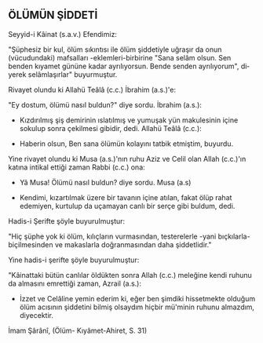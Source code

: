 ## ÖLÜMÜN ŞİDDETİ

Seyyid-i Kâinat (s.a.v.) Efendimiz:

"Şüphesiz bir kul, ölüm sıkıntısı ile ölüm şiddetiyle uğraşır da onun (vücudundaki) mafsalları -eklemleri-birbirine "Sana selâm olsun. Sen benden kıyamet günü­ne kadar ayrılıyorsun. Bende senden ayrılıyorum", di­yerek selâmlaşırlar" buyurmuştur.

Rivayet olundu ki Allahü Teâlâ (c.c.) İbrahim (a.s.)'e:

"Ey dostum, ölümü nasıl buldun?" diye sordu. İbra­him (a.s.):

- Kızdırılmış şiş demirinin ıslatılmış ve yumuşak yün makulesinin içine sokulup sonra çekilmesi gibidir, dedi. Allahü Teâlâ (c.c.):

- Haberin olsun, Ben sana ölümün kolayını tatbik et­miştim, buyurdu.

Yine rivayet olundu ki Musa (a.s.)'nın ruhu Aziz ve Celil olan Allah (c.c.)'ın katına intikal ettiği zaman Rabbi (c.c.) ona:

- Yâ Musa! Ölümü nasıl buldun? diye sordu. Musa (a.s)

- Kendimi, kızartılmak üzere bir tavanın içine atılan, fakat ölüp rahat edemiyen, kurtulup da uçamayan canlı bir serçe gibi buldum, dedi.

Hadis-i Şerifte şöyle buyurulmuştur:

"Hiç şüphe yok ki ölüm, kılıçların vurmasından, testerelerle -yani bıçkılarla- biçilmesinden ve makaslarla doğranmasından daha şiddetlidir."

Yine hadis-i şerifte şöyle buyurulmuştur:

"Kâinattaki bütün canlılar öldükten sonra Allah (c.c.) meleğine kendi ruhunu da almasını emrettiği zaman, Azrail (a.s.):

- İzzet ve Celâline yemin ederim ki, eğer ben şimdiki hissetmekte olduğum ölüm acısının şiddetini bilmiş ol­saydım hiçbir mü'minin ruhunu almazdım, diyecektir.

İmam Şârânî, (Ölüm- Kıyâmet-Ahiret, S. 31)
